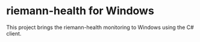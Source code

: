 # riemann-health for Windows

This project brings the riemann-health monitoring to Windows using the
C# client.